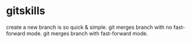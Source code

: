 # gitskills
create a new branch is so quick & simple.
git merges branch with no fast-forward mode.
git merges branch with fast-forward mode.
